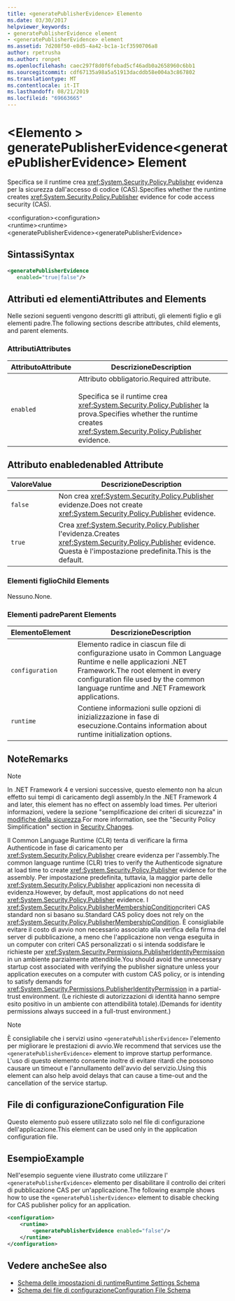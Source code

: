 ```yaml
---
title: <generatePublisherEvidence> Elemento
ms.date: 03/30/2017
helpviewer_keywords:
- generatePublisherEvidence element
- <generatePublisherEvidence> element
ms.assetid: 7d208f50-e8d5-4a42-bc1a-1cf3590706a8
author: rpetrusha
ms.author: ronpet
ms.openlocfilehash: caec297f8d0f6febad5cf46adb0a2658960c6bb1
ms.sourcegitcommit: cdf67135a98a5a51913dacddb58e004a3c867802
ms.translationtype: MT
ms.contentlocale: it-IT
ms.lasthandoff: 08/21/2019
ms.locfileid: "69663665"
---
```

# <a name="generatepublisherevidence-element"></a><span data-ttu-id="1d6ea-102">\<Elemento > generatePublisherEvidence</span><span class="sxs-lookup"><span data-stu-id="1d6ea-102">\<generatePublisherEvidence> Element</span></span>
<span data-ttu-id="1d6ea-103">Specifica se il runtime crea <xref:System.Security.Policy.Publisher> evidenza per la sicurezza dall'accesso di codice (CAS).</span><span class="sxs-lookup"><span data-stu-id="1d6ea-103">Specifies whether the runtime creates <xref:System.Security.Policy.Publisher> evidence for code access security (CAS).</span></span>  
  
 <span data-ttu-id="1d6ea-104">\<configuration></span><span class="sxs-lookup"><span data-stu-id="1d6ea-104">\<configuration></span></span>  
<span data-ttu-id="1d6ea-105">\<runtime></span><span class="sxs-lookup"><span data-stu-id="1d6ea-105">\<runtime></span></span>  
<span data-ttu-id="1d6ea-106">\<generatePublisherEvidence></span><span class="sxs-lookup"><span data-stu-id="1d6ea-106">\<generatePublisherEvidence></span></span>  
  
## <a name="syntax"></a><span data-ttu-id="1d6ea-107">Sintassi</span><span class="sxs-lookup"><span data-stu-id="1d6ea-107">Syntax</span></span>  
  
```xml  
<generatePublisherEvidence    
   enabled="true|false"/>  
```  
  
## <a name="attributes-and-elements"></a><span data-ttu-id="1d6ea-108">Attributi ed elementi</span><span class="sxs-lookup"><span data-stu-id="1d6ea-108">Attributes and Elements</span></span>  
 <span data-ttu-id="1d6ea-109">Nelle sezioni seguenti vengono descritti gli attributi, gli elementi figlio e gli elementi padre.</span><span class="sxs-lookup"><span data-stu-id="1d6ea-109">The following sections describe attributes, child elements, and parent elements.</span></span>  
  
### <a name="attributes"></a><span data-ttu-id="1d6ea-110">Attributi</span><span class="sxs-lookup"><span data-stu-id="1d6ea-110">Attributes</span></span>  
  
|<span data-ttu-id="1d6ea-111">Attributo</span><span class="sxs-lookup"><span data-stu-id="1d6ea-111">Attribute</span></span>|<span data-ttu-id="1d6ea-112">Descrizione</span><span class="sxs-lookup"><span data-stu-id="1d6ea-112">Description</span></span>|  
|---------------|-----------------|  
|`enabled`|<span data-ttu-id="1d6ea-113">Attributo obbligatorio.</span><span class="sxs-lookup"><span data-stu-id="1d6ea-113">Required attribute.</span></span><br /><br /> <span data-ttu-id="1d6ea-114">Specifica se il runtime crea <xref:System.Security.Policy.Publisher> la prova.</span><span class="sxs-lookup"><span data-stu-id="1d6ea-114">Specifies whether the runtime creates <xref:System.Security.Policy.Publisher> evidence.</span></span>|  
  
## <a name="enabled-attribute"></a><span data-ttu-id="1d6ea-115">Attributo enabled</span><span class="sxs-lookup"><span data-stu-id="1d6ea-115">enabled Attribute</span></span>  
  
|<span data-ttu-id="1d6ea-116">Valore</span><span class="sxs-lookup"><span data-stu-id="1d6ea-116">Value</span></span>|<span data-ttu-id="1d6ea-117">Descrizione</span><span class="sxs-lookup"><span data-stu-id="1d6ea-117">Description</span></span>|  
|-----------|-----------------|  
|`false`|<span data-ttu-id="1d6ea-118">Non crea <xref:System.Security.Policy.Publisher> evidenze.</span><span class="sxs-lookup"><span data-stu-id="1d6ea-118">Does not create <xref:System.Security.Policy.Publisher> evidence.</span></span>|  
|`true`|<span data-ttu-id="1d6ea-119">Crea <xref:System.Security.Policy.Publisher> l'evidenza.</span><span class="sxs-lookup"><span data-stu-id="1d6ea-119">Creates <xref:System.Security.Policy.Publisher> evidence.</span></span> <span data-ttu-id="1d6ea-120">Questa è l'impostazione predefinita.</span><span class="sxs-lookup"><span data-stu-id="1d6ea-120">This is the default.</span></span>|  
  
### <a name="child-elements"></a><span data-ttu-id="1d6ea-121">Elementi figlio</span><span class="sxs-lookup"><span data-stu-id="1d6ea-121">Child Elements</span></span>  
 <span data-ttu-id="1d6ea-122">Nessuno.</span><span class="sxs-lookup"><span data-stu-id="1d6ea-122">None.</span></span>  
  
### <a name="parent-elements"></a><span data-ttu-id="1d6ea-123">Elementi padre</span><span class="sxs-lookup"><span data-stu-id="1d6ea-123">Parent Elements</span></span>  
  
|<span data-ttu-id="1d6ea-124">Elemento</span><span class="sxs-lookup"><span data-stu-id="1d6ea-124">Element</span></span>|<span data-ttu-id="1d6ea-125">Descrizione</span><span class="sxs-lookup"><span data-stu-id="1d6ea-125">Description</span></span>|  
|-------------|-----------------|  
|`configuration`|<span data-ttu-id="1d6ea-126">Elemento radice in ciascun file di configurazione usato in Common Language Runtime e nelle applicazioni .NET Framework.</span><span class="sxs-lookup"><span data-stu-id="1d6ea-126">The root element in every configuration file used by the common language runtime and .NET Framework applications.</span></span>|  
|`runtime`|<span data-ttu-id="1d6ea-127">Contiene informazioni sulle opzioni di inizializzazione in fase di esecuzione.</span><span class="sxs-lookup"><span data-stu-id="1d6ea-127">Contains information about runtime initialization options.</span></span>|  
  
## <a name="remarks"></a><span data-ttu-id="1d6ea-128">Note</span><span class="sxs-lookup"><span data-stu-id="1d6ea-128">Remarks</span></span>  
  
> [!NOTE]
>  <span data-ttu-id="1d6ea-129">In .NET Framework 4 e versioni successive, questo elemento non ha alcun effetto sui tempi di caricamento degli assembly.</span><span class="sxs-lookup"><span data-stu-id="1d6ea-129">In the .NET Framework 4 and later, this element has no effect on assembly load times.</span></span> <span data-ttu-id="1d6ea-130">Per ulteriori informazioni, vedere la sezione "semplificazione dei criteri di sicurezza" in [modifiche della sicurezza](../../../security/security-changes.md).</span><span class="sxs-lookup"><span data-stu-id="1d6ea-130">For more information, see the "Security Policy Simplification" section in [Security Changes](../../../security/security-changes.md).</span></span>  
  
 <span data-ttu-id="1d6ea-131">Il Common Language Runtime (CLR) tenta di verificare la firma Authenticode in fase di caricamento per <xref:System.Security.Policy.Publisher> creare evidenza per l'assembly.</span><span class="sxs-lookup"><span data-stu-id="1d6ea-131">The common language runtime (CLR) tries to verify the Authenticode signature at load time to create <xref:System.Security.Policy.Publisher> evidence for the assembly.</span></span> <span data-ttu-id="1d6ea-132">Per impostazione predefinita, tuttavia, la maggior parte delle <xref:System.Security.Policy.Publisher> applicazioni non necessita di evidenza.</span><span class="sxs-lookup"><span data-stu-id="1d6ea-132">However, by default, most applications do not need <xref:System.Security.Policy.Publisher> evidence.</span></span> <span data-ttu-id="1d6ea-133">I <xref:System.Security.Policy.PublisherMembershipCondition>criteri CAS standard non si basano su.</span><span class="sxs-lookup"><span data-stu-id="1d6ea-133">Standard CAS policy does not rely on the <xref:System.Security.Policy.PublisherMembershipCondition>.</span></span> <span data-ttu-id="1d6ea-134">È consigliabile evitare il costo di avvio non necessario associato alla verifica della firma del server di pubblicazione, a meno che l'applicazione non venga eseguita in un computer con criteri CAS personalizzati o si intenda soddisfare le richieste per <xref:System.Security.Permissions.PublisherIdentityPermission> in un ambiente parzialmente attendibile.</span><span class="sxs-lookup"><span data-stu-id="1d6ea-134">You should avoid the unnecessary startup cost associated with verifying the publisher signature unless your application executes on a computer with custom CAS policy, or is intending to satisfy demands for <xref:System.Security.Permissions.PublisherIdentityPermission> in a partial-trust environment.</span></span> <span data-ttu-id="1d6ea-135">(Le richieste di autorizzazioni di identità hanno sempre esito positivo in un ambiente con attendibilità totale).</span><span class="sxs-lookup"><span data-stu-id="1d6ea-135">(Demands for identity permissions always succeed in a full-trust environment.)</span></span>  
  
> [!NOTE]
>  <span data-ttu-id="1d6ea-136">È consigliabile che i servizi usino `<generatePublisherEvidence>` l'elemento per migliorare le prestazioni di avvio.</span><span class="sxs-lookup"><span data-stu-id="1d6ea-136">We recommend that services use the `<generatePublisherEvidence>` element to improve startup performance.</span></span>  <span data-ttu-id="1d6ea-137">L'uso di questo elemento consente inoltre di evitare ritardi che possono causare un timeout e l'annullamento dell'avvio del servizio.</span><span class="sxs-lookup"><span data-stu-id="1d6ea-137">Using this element can also help avoid delays that can cause a time-out and the cancellation of the service startup.</span></span>  
  
## <a name="configuration-file"></a><span data-ttu-id="1d6ea-138">File di configurazione</span><span class="sxs-lookup"><span data-stu-id="1d6ea-138">Configuration File</span></span>  
 <span data-ttu-id="1d6ea-139">Questo elemento può essere utilizzato solo nel file di configurazione dell'applicazione.</span><span class="sxs-lookup"><span data-stu-id="1d6ea-139">This element can be used only in the application configuration file.</span></span>  
  
## <a name="example"></a><span data-ttu-id="1d6ea-140">Esempio</span><span class="sxs-lookup"><span data-stu-id="1d6ea-140">Example</span></span>  
 <span data-ttu-id="1d6ea-141">Nell'esempio seguente viene illustrato come utilizzare l' `<generatePublisherEvidence>` elemento per disabilitare il controllo dei criteri di pubblicazione CAS per un'applicazione.</span><span class="sxs-lookup"><span data-stu-id="1d6ea-141">The following example shows how to use the `<generatePublisherEvidence>` element to disable checking for CAS publisher policy for an application.</span></span>  
  
```xml  
<configuration>  
    <runtime>  
        <generatePublisherEvidence enabled="false"/>  
    </runtime>  
</configuration>  
```  
  
## <a name="see-also"></a><span data-ttu-id="1d6ea-142">Vedere anche</span><span class="sxs-lookup"><span data-stu-id="1d6ea-142">See also</span></span>

- [<span data-ttu-id="1d6ea-143">Schema delle impostazioni di runtime</span><span class="sxs-lookup"><span data-stu-id="1d6ea-143">Runtime Settings Schema</span></span>](index.md)
- [<span data-ttu-id="1d6ea-144">Schema dei file di configurazione</span><span class="sxs-lookup"><span data-stu-id="1d6ea-144">Configuration File Schema</span></span>](../index.md)
